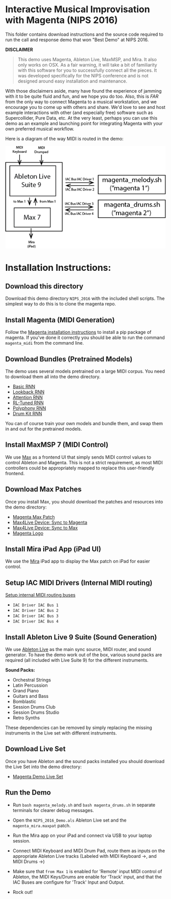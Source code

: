 # Interactive Musical Improvisation with Magenta (NIPS 2016)

This folder contains download instructions and the source code required to run the call and response demo that won "Best Demo" at NIPS 2016.

__DISCLAIMER__
> This demo uses Magenta, Ableton Live, MaxMSP, and Mira. It also only works on OSX. As a fair warning, it will take a bit of familiarity with this software for you to successfully connect all the pieces. It was developed specifically for the NIPS conference and is not designed around easy installation and maintenance.


With those disclaimers aside, many have found the experience of jamming with it to be quite fluid and fun, and we hope you do too. Also, this is _FAR_ from the only way to connect Magenta to a musical workstation, and we encourage you to come up with others and share. We'd love to see and host example interactions with other (and especially free) software such as Supercollider, Pure Data, etc. At the very least, perhaps you can use this demo as an example and launching point for integrating Magenta with your own preferred musical workflow.

Here is a diagram of the way MIDI is routed in the demo:

<p align="center">
  <img src="midi_routing.png" alt="Diagram of MIDI Routing"/>
</p>

# Installation Instructions:

## Download this directory

Download this demo directory `NIPS_2016` with the included shell scripts. The simplest way to do this is to clone the magenta repo.


## Install Magenta (MIDI Generation)

Follow the [Magenta installation instructions](https://github.com/tensorflow/magenta) to install a pip package of magenta. If you've done it correctly you should be able to run the command `magenta_midi` from the command line.

## Download Bundles (Pretrained Models)

The demo uses several models pretrained on a large MIDI corpus. You need to download them all into the demo directory.

* [Basic RNN](http://download.magenta.tensorflow.org/models/basic_rnn.mag)
* [Lookback RNN](http://download.magenta.tensorflow.org/models/lookback_rnn.mag)
* [Attention RNN](http://download.magenta.tensorflow.org/models/attention_rnn.mag)
* [RL-Tuned RNN](http://download.magenta.tensorflow.org/models/rl_rnn.mag)
* [Polyphony RNN](http://download.magenta.tensorflow.org/models/polyphony_rnn.mag)
* [Drum Kit RNN](http://download.magenta.tensorflow.org/models/drum_kit_rnn.mag)

You can of course train your own models and bundle them, and swap them in and out for the pretrained models.

## Install MaxMSP 7 (MIDI Control)

We use [Max](https://cycling74.com/) as a frontend UI that simply sends MIDI control values to control Ableton and Magenta. This is not a strict requirement, as most MIDI controllers could be appropriately mapped to replace this user-friendly frontend.

## Download Max Patches

Once you install Max, you should download the patches and resources into the demo directory:

* [Magenta Max Patch](http://download.magenta.tensorflow.org/demos/NIPS_2016/magenta_mira.maxpat)
* [Max4Live Device: Sync to Magenta](http://download.magenta.tensorflow.org/demos/NIPS_2016/SyncCallAndResponse.amxd)
* [Max4Live Device: Sync to Max](http://download.magenta.tensorflow.org/demos/NIPS_2016/SyncCallAndResponseToMax.amxd)
* [Magenta Logo](http://download.magenta.tensorflow.org/demos/NIPS_2016/magenta_logo.png)


## Install Mira iPad App (iPad UI)

We use the [Mira](https://cycling74.com/products/mira/#.WFIIdKIrJE4) iPad app to display the Max patch on iPad for easier control.

## Setup IAC MIDI Drivers (Internal MIDI routing)

[Setup internal MIDI routing buses](https://help.ableton.com/hc/en-us/articles/209774225-Using-virtual-MIDI-buses-in-Live)
* `IAC Driver IAC Bus 1`
* `IAC Driver IAC Bus 2`
* `IAC Driver IAC Bus 3`
* `IAC Driver IAC Bus 4`

## Install Ableton Live 9 Suite (Sound Generation)

We use [Ableton Live](https://www.ableton.com) as the main sync source, MIDI router, and sound generator. To have the demo work out of the box, various sound packs are required (all included with Live Suite 9) for the different instruments.

__Sound Packs:__
* Orchestral Strings
* Latin Percussion
* Grand Piano
* Guitars and Bass
* Bomblastic
* Session Drums Club
* Session Drums Studio
* Retro Synths

These dependencies can be removed by simply replacing the missing instruments in the Live set with different instruments.

## Download Live Set

Once you have Ableton and the sound packs installed you should download the Live Set into the demo directory:

* [Magenta Demo Live Set](http://download.magenta.tensorflow.org/demos/NIPS_2016/NIPS_2016_Demo.als)


## Run the Demo

* Run `bash magenta_melody.sh` and `bash magenta_drums.sh` in separate terminals for clearer debug messages.

* Open the `NIPS_2016_Demo.als` Ableton Live set and the `magenta_mira.maxpat` patch.

* Run the Mira app on your iPad and connect via USB to your laptop session.

* Connect MIDI Keyboard and MIDI Drum Pad, route them as inputs on the appropriate Ableton Live tracks (Labeled with MIDI Keyboard ->, and MIDI Drums ->)

* Make sure that `from Max 1` is enabled for 'Remote' input MIDI control of Ableton, the MIDI Keys/Drums are enable for 'Track' input, and that the IAC Buses are configure for 'Track' Input and Output.

* Rock out!

